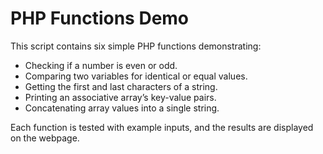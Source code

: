 # PHP Functions Demo
This script contains six simple PHP functions demonstrating:
- Checking if a number is even or odd.
- Comparing two variables for identical or equal values.
- Getting the first and last characters of a string.
- Printing an associative array’s key-value pairs.
- Concatenating array values into a single string.

Each function is tested with example inputs, and the results are displayed on the webpage.